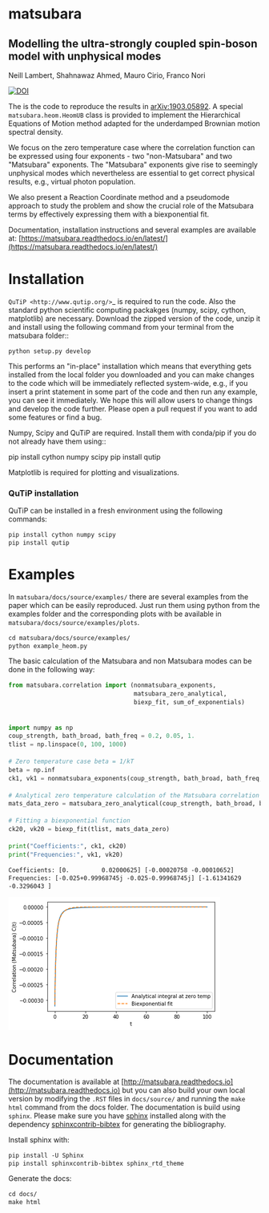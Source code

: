# matsubara

## Modelling the ultra-strongly coupled spin-boson model with unphysical modes
Neill Lambert, Shahnawaz Ahmed, Mauro Cirio, Franco Nori

[![DOI](https://zenodo.org/badge/178166630.svg)](https://zenodo.org/badge/latestdoi/178166630)


The is the code to reproduce the results in [arXiv:1903.05892](https://arxiv.org/abs/1903.05892). A special `matsubara.heom.HeomUB` class is provided to implement the Hierarchical Equations of Motion method adapted for the underdamped Brownian motion spectral density.  

We focus on the zero temperature case where the correlation function can be expressed using four exponents - two "non-Matsubara" and two "Matsubara" exponents. The "Matsubara" exponents give rise to seemingly unphysical modes which nevertheless are essential to get correct physical results, e.g., virtual photon population.  

We also present a Reaction Coordinate method and a pseudomode approach to study the problem and show the crucial role of the Matsubara terms by effectively expressing them with a biexponential fit. 

Documentation, installation instructions and several examples are available at: [https://matsubara.readthedocs.io/en/latest/](https://matsubara.readthedocs.io/en/latest/)

# Installation

`QuTiP <http://www.qutip.org/>`_ is required to run the code. Also the standard python scientific computing packakges (numpy, scipy, cython, matplotlib) are necessary. Download the zipped version of the code, unzip it and install using the following command from your terminal from the matsubara folder::

    python setup.py develop
    
This performs an "in-place" installation which means that everything gets installed from the local folder you downloaded and you can make changes to the code which will be immediately reflected system-wide, e.g., if you insert a print statement in some part of the code and then run any example, you can see it immediately. We hope this will allow users to change things and develop the code further. Please open a pull request if you want to add some features or find a bug.

Numpy, Scipy and QuTiP are required. Install them with conda/pip if you do not already have them using::

   pip install cython numpy scipy
   pip install qutip

Matplotlib is required for plotting and visualizations.

### QuTiP installation

QuTiP can be installed in a fresh environment using the following commands:

```
pip install cython numpy scipy
pip install qutip
```

# Examples

In `matsubara/docs/source/examples/` there are several examples from the paper which can be easily
reproduced. Just run them using python from the examples folder and the corresponding plots with be available in `matsubara/docs/source/examples/plots`.

```
cd matsubara/docs/source/examples/
python example_heom.py
```

The basic calculation of the Matsubara and non Matsubara modes can be done in the following way:

```python
from matsubara.correlation import (nonmatsubara_exponents,
                                   matsubara_zero_analytical,
                                   biexp_fit, sum_of_exponentials)


import numpy as np
coup_strength, bath_broad, bath_freq = 0.2, 0.05, 1.
tlist = np.linspace(0, 100, 1000)

# Zero temperature case beta = 1/kT
beta = np.inf
ck1, vk1 = nonmatsubara_exponents(coup_strength, bath_broad, bath_freq, beta)

# Analytical zero temperature calculation of the Matsubara correlation
mats_data_zero = matsubara_zero_analytical(coup_strength, bath_broad, bath_freq, tlist)

# Fitting a biexponential function
ck20, vk20 = biexp_fit(tlist, mats_data_zero)

print("Coefficients:", ck1, ck20)
print("Frequencies:", vk1, vk20)
```

```
Coefficients: [0.         0.02000625] [-0.00020758 -0.00010652]
Frequencies: [-0.025+0.99968745j -0.025-0.99968745j] [-1.61341629 -0.3296043 ]
```
![](docs/source/examples/plots/matsfitting.png)

# Documentation

The documentation is available at [http://matsubara.readthedocs.io](http://matsubara.readthedocs.io) but you can also build your own local version by modifying the `.RST` files in `docs/source/` and running the `make html` command from the docs folder. The documentation is build using `sphinx`. Please make sure you have [sphinx](http://www.sphinx-doc.org/en/master/) installed along with the dependency [sphinxcontrib-bibtex](https://sphinxcontrib-bibtex.readthedocs.io/en/latest/) for generating the bibliography.

Install sphinx with:

```
pip install -U Sphinx
pip install sphinxcontrib-bibtex sphinx_rtd_theme
```

Generate the docs:
```
cd docs/
make html
```
